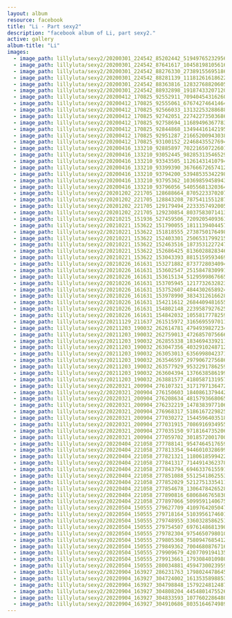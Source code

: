 ```yaml
---
layout: album
resource: facebook
title: "Li - Part sexy2"
description: "facebook album of Li, part sexy2."
active: gallery
album-title: "Li"
images:
  - image_path: lillyluta/sexy2/20200301_224542_85202442_519497652329565_5111997795934892975_n.jpg
  - image_path: lillyluta/sexy2/20200301_224542_87641617_104581981056169_7701278362906435366_n.jpg
  - image_path: lillyluta/sexy2/20200301_224542_88276330_2738915569518614_1937454390683785714_n.jpg
  - image_path: lillyluta/sexy2/20200301_224542_88281139_1118126161862276_7225225161381238740_n.jpg
  - image_path: lillyluta/sexy2/20200301_224542_88363816_1283276882060506_7968865868987565601_n.jpg
  - image_path: lillyluta/sexy2/20200301_224542_88932898_191874332071202_1300455987260957105_n.jpg
  - image_path: lillyluta/sexy2/20200412_170825_92552911_709404543162605_5532546271394678864_n.jpg
  - image_path: lillyluta/sexy2/20200412_170825_92555061_676742746414642_2104540404412416193_n.jpg
  - image_path: lillyluta/sexy2/20200412_170825_92566033_1313225328868899_1780997502740543566_n.jpg
  - image_path: lillyluta/sexy2/20200412_170825_92742051_227422735036864_2756714236469013409_n.jpg
  - image_path: lillyluta/sexy2/20200412_170825_92758694_1168949636778381_2777971287284456182_n.jpg
  - image_path: lillyluta/sexy2/20200412_170825_92844868_134944161421955_5880045375053298063_n.jpg
  - image_path: lillyluta/sexy2/20200412_170825_92951287_216652009430389_1313278089848985332_n.jpg
  - image_path: lillyluta/sexy2/20200412_170825_93100152_224684355276943_3559846243741775650_n.jpg
  - image_path: lillyluta/sexy2/20200416_133210_92885897_702216507226017_1787114930284786849_n.jpg
  - image_path: lillyluta/sexy2/20200416_133210_93052445_982853135465293_1652606463194722741_n.jpg
  - image_path: lillyluta/sexy2/20200416_133210_93343505_1126143141079444_7861181205125244073_n.jpg
  - image_path: lillyluta/sexy2/20200416_133210_93399390_3676667265741229_7080697975338458075_n.jpg
  - image_path: lillyluta/sexy2/20200416_133210_93794200_539485353422986_3576090443017999934_n.jpg
  - image_path: lillyluta/sexy2/20200416_133210_93795362_103698594589434_4537747470024916295_n.jpg
  - image_path: lillyluta/sexy2/20200416_133210_93796056_540556813203641_185962848034006641_n.jpg
  - image_path: lillyluta/sexy2/20201202_221705_128688664_870522337020796_3746268800767073282_n.jpg
  - image_path: lillyluta/sexy2/20201202_221705_128843208_787541155128708_5030850816163509441_n.jpg
  - image_path: lillyluta/sexy2/20201202_221705_129179494_223335749200585_806886652369132635_n.jpg
  - image_path: lillyluta/sexy2/20201202_221705_129230854_803758307141320_8782720719187417074_n.jpg
  - image_path: lillyluta/sexy2/20210215_151936_527459506_720920540936174_4841324032129089712_n.jpg
  - image_path: lillyluta/sexy2/20210221_153622_151790055_181113940445713_6293371227593404127_n.jpg
  - image_path: lillyluta/sexy2/20210221_153622_151818555_273875017649800_5664781142368120552_n.jpg
  - image_path: lillyluta/sexy2/20210221_153622_152403301_250653179921581_9122309989356779249_n.jpg
  - image_path: lillyluta/sexy2/20210221_153622_152463516_187353122724767_6246791100063824115_n.jpg
  - image_path: lillyluta/sexy2/20210221_153622_152686425_813602882834697_3321000769642465366_n.jpg
  - image_path: lillyluta/sexy2/20210221_153622_153043393_881515959346947_386515315041458229_n.jpg
  - image_path: lillyluta/sexy2/20210226_161631_153271882_873772803409425_3217118999306629276_n.jpg
  - image_path: lillyluta/sexy2/20210226_161631_153602547_251584783099170_7771127167172652167_n.jpg
  - image_path: lillyluta/sexy2/20210226_161631_153615134_512959986766595_7066325407702243126_n.jpg
  - image_path: lillyluta/sexy2/20210226_161631_153705945_121773263282339_3270939272440064939_n.jpg
  - image_path: lillyluta/sexy2/20210226_161631_153752607_484430265892479_753243742381498274_n.jpg
  - image_path: lillyluta/sexy2/20210226_161631_153978990_3834312616628059_2153013715178849193_n.jpg
  - image_path: lillyluta/sexy2/20210226_161631_154211612_268440948165500_8359987927988993900_n.jpg
  - image_path: lillyluta/sexy2/20210226_161631_154802148_223958792762595_1982332971537176263_n.jpg
  - image_path: lillyluta/sexy2/20210226_161631_154842032_1055817778259421_8418575465257041023_n.jpg
  - image_path: lillyluta/sexy2/20211129_211637_261515972_3165695597011060_4032480316354303709_n.jpg
  - image_path: lillyluta/sexy2/20211203_190032_262614781_4794939827234751_6270965813085636530_n.jpg
  - image_path: lillyluta/sexy2/20211203_190032_262759013_472685707566643_2864471938809894743_n.jpg
  - image_path: lillyluta/sexy2/20211203_190032_262855338_183469433921179_8564037895829384998_n.jpg
  - image_path: lillyluta/sexy2/20211203_190032_263047356_403291024871264_4713663587957119495_n.jpg
  - image_path: lillyluta/sexy2/20211203_190032_263053013_635699804237102_458393581774742731_n.jpg
  - image_path: lillyluta/sexy2/20211203_190032_263546597_2979067275686530_8597125104675903356_n.jpg
  - image_path: lillyluta/sexy2/20211203_190032_263577929_953229178625978_1326764330322090897_n.jpg
  - image_path: lillyluta/sexy2/20211203_190032_263604394_137663858619990_4209058527267182701_n.jpg
  - image_path: lillyluta/sexy2/20211203_190032_263881577_418058713195703_3067346109247251269_n.jpg
  - image_path: lillyluta/sexy2/20220321_200904_276107321_3171797136472000_1046741435646652543_n.jpg
  - image_path: lillyluta/sexy2/20220321_200904_276150603_1840861379442590_3579931194786725223_n.jpg
  - image_path: lillyluta/sexy2/20220321_200904_276208634_481579366806589_8983915882376308920_n.jpg
  - image_path: lillyluta/sexy2/20220321_200904_276232219_147838397710681_8046529534601869508_n.jpg
  - image_path: lillyluta/sexy2/20220321_200904_276968317_518616722982523_8096238294577328387_n.jpg
  - image_path: lillyluta/sexy2/20220321_200904_277030272_154459640351886_3685266305768132672_n.jpg
  - image_path: lillyluta/sexy2/20220321_200904_277031915_708691693495593_1865489642067038271_n.jpg
  - image_path: lillyluta/sexy2/20220321_200904_277035150_971816473520618_244192743841773992_n.jpg
  - image_path: lillyluta/sexy2/20220321_200904_277059702_3018572001700210_2505675101791086815_n.jpg
  - image_path: lillyluta/sexy2/20220404_221058_277788141_954746451765927_3698756204130539697_n.jpg
  - image_path: lillyluta/sexy2/20220404_221058_277813354_944601032869930_8696292823330731351_n.jpg
  - image_path: lillyluta/sexy2/20220404_221058_277821321_1180618599422300_5148498855847408702_n.jpg
  - image_path: lillyluta/sexy2/20220404_221058_277841317_714491436237889_6974963228196954598_n.jpg
  - image_path: lillyluta/sexy2/20220404_221058_277843794_694633761559196_3454569609208980710_n.jpg
  - image_path: lillyluta/sexy2/20220404_221058_277851088_551254186255360_289764668417009588_n.jpg
  - image_path: lillyluta/sexy2/20220404_221058_277852029_5212751335411986_8024777873860509059_n.jpg
  - image_path: lillyluta/sexy2/20220404_221058_277854678_1306478426528100_3070685130369791937_n.jpg
  - image_path: lillyluta/sexy2/20220404_221058_277890816_680684676583046_3924704759299824454_n.jpg
  - image_path: lillyluta/sexy2/20220404_221058_277897066_509959114067543_7378949500899435153_n.jpg
  - image_path: lillyluta/sexy2/20220504_150555_279627709_410976420504775_5561783843263042825_n.jpg
  - image_path: lillyluta/sexy2/20220504_150555_279718164_510395617460127_676877491620708026_n.jpg
  - image_path: lillyluta/sexy2/20220504_150555_279748955_336032858625157_5371806598336920327_n.jpg
  - image_path: lillyluta/sexy2/20220504_150555_279754507_697614868139032_7941836501736750763_n.jpg
  - image_path: lillyluta/sexy2/20220504_150555_279782304_975465079801040_7587735318534669387_n.jpg
  - image_path: lillyluta/sexy2/20220504_150555_279805368_758094768541272_650357295361312655_n.jpg
  - image_path: lillyluta/sexy2/20220504_150555_279849362_700468087671686_7481853027998987843_n.jpg
  - image_path: lillyluta/sexy2/20220504_150555_279909679_420770919413537_4060588253612084401_n.jpg
  - image_path: lillyluta/sexy2/20220504_150555_279913661_179308401098045_3862746730974625918_n.jpg
  - image_path: lillyluta/sexy2/20220504_150555_280034881_4594730023959770_3729969967749509063_n.jpg
  - image_path: lillyluta/sexy2/20220904_163927_286231763_179802447864592_6406394591628428028_n.jpg
  - image_path: lillyluta/sexy2/20220904_163927_304724002_161353589885337_3145463339171129459_n.jpg
  - image_path: lillyluta/sexy2/20220904_163927_304798848_1579224812487430_2999879911360155851_n.jpg
  - image_path: lillyluta/sexy2/20220904_163927_304808204_445480147552635_9071085980780180838_n.jpg
  - image_path: lillyluta/sexy2/20220904_163927_304833593_107760228648063_2000943237580810556_n.jpg
  - image_path: lillyluta/sexy2/20220904_163927_304910686_803516467498981_3315863094476033616_n.jpg
---
```

